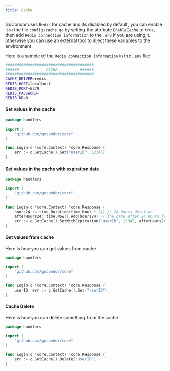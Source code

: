 ```yaml
---
title: Cache
---
```


GoCondor uses `Redis` for cache and its disabled by default, you can enable it in the file `config/cache.go` by setting the attribute `EnableCache` to `true`, then add `Redis connection information` to the `.env` if you are using it. otherwise you can use an external tool to inject these variables to the environment

 Here is a sample of the `Redis connection information` in the `.env` file:
```bash
#######################################
######            CACHE          ######
#######################################
CACHE_DRIVER=redis
REDIS_HOST=localhost
REDIS_PORT=6379
REDIS_PASSWORD=
REDIS_DB=0
```

#### Set values in the cache
```go
package handlers

import (
	"github.com/gocondor/core"
)

func Login(c *core.Context) *core.Response {
	err := c.GetCache().Set("userID", 12345)
}
```

#### Set values in the cache with expiration date
```go
package handlers

import (
	"github.com/gocondor/core"
)

func Login(c *core.Context) *core.Response {
	hours24 := time.Duration(time.Hour * 24) // 24 hours duration
	afterHours24: time.Now().Add(hours24) // the date after 24 hours from now
	err := c.GetCache().SetWithExpiration("userID", 12345, afterHours24) // expires after 24 hours
}
```



#### Get values from cache
Here is how you can get values from cache
```go
package handlers

import (
	"github.com/gocondor/core"
)

func Login(c *core.Context) *core.Response {
	userID, err := c.GetCache().Get("userID")
}
```

#### Cache Delete
Here is how you can delete something from the cache
```go
package handlers

import (
	"github.com/gocondor/core"
)

func Login(c *core.Context) *core.Response {
	err := c.GetCache().Delete("userID")
}
```
